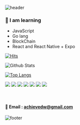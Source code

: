 ![header](https://capsule-render.vercel.app/api?type=waving&color=gradient&height=300&section=header&text=pier101%20codding&fontSize=90)





### 🥕 I am learning 
- JavaScript
- Go lang
- BlockChain
- React and React Native + Expo 

[![Hits](https://hits.seeyoufarm.com/api/count/incr/badge.svg?url=https%3A%2F%2Fgithub.com%2Fpier101&count_bg=%238B08C0&title_bg=%23C20000&icon=node-dot-js.svg&icon_color=%23403535&title=hits&edge_flat=true)](https://hits.seeyoufarm.com)




![Github Stats](https://github-readme-stats.vercel.app/api?username=pier101&show_icons=true&theme=radical)


[![Top Langs](https://github-readme-stats.vercel.app/api/top-langs/?username=pier101&layout=compact)](https://github.com/pier101/github-readme-stats)



<img src="https://img.shields.io/badge/HTML5-f16524?style=flat-square&logo=HTML5&logoColor=white"/>
<img src="https://img.shields.io/badge/CSS3-28a4d8?style=flat-square&logo=CSS3&logoColor=white"/>
<img src="https://img.shields.io/badge/JavaScript-f7e018?style=flat-square&logo=JavaScript&logoColor=white"/>
<img src="https://img.shields.io/badge/React-7ddfff?style=flat-square&logo=React&logoColor=black"/>
<img src="https://img.shields.io/badge/Redux-7649bb?style=flat-square&logo=Redux&logoColor=white"/>
<img src="https://img.shields.io/badge/GitHub-black?style=flat-square&logo=GitHub&logoColor=white"/>
<img src="https://img.shields.io/badge/Go-7649bb?style=flat-square&logo=Go&logoColor=white"/></a>&nbsp 
<br><br><br>

#### 📧 Email : achievedw@gmail.com

![footer](https://capsule-render.vercel.app/api?type=wave&color=auto&height=200&section=footer&text=%20&fontSize=90)


